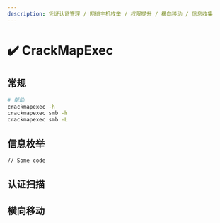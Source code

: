 ```yaml
---
description: 凭证认证管理 / 网络主机枚举 / 权限提升 / 横向移动 / 信息收集
---
```


# ✔️ CrackMapExec

## 常规

```bash
# 帮助
crackmapexec -h
crackmapexec smb -h
crackmapexec smb -L
```

## 信息枚举

```bash
// Some code
```

## 认证扫描







## 横向移动







